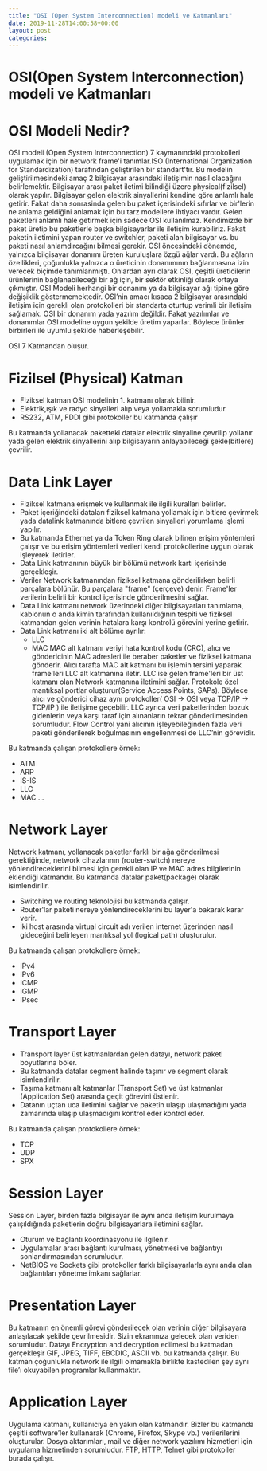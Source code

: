 ```yaml
---
title: "OSI (Open System Interconnection) modeli ve Katmanları"
date: 2019-11-28T14:00:58+00:00
layout: post
categories:
---
```



# OSI(Open System Interconnection) modeli ve Katmanları 

# OSI Modeli Nedir?

OSI modeli (Open System Interconnection) 7 kaymanındaki protokolleri uygulamak için bir network frame'i tanımlar.ISO (International Organization for Standardization) tarafından geliştirilen bir standart'tır.
Bu modelin geliştirilmesindeki amaç 2 bilgisayar arasındaki iletişimin nasıl olacağını belirlemektir.
Bilgisayar arası paket iletimi bilindiği üzere physical(fizilsel) olarak yapılır. Bilgisayar gelen elektrik sinyallerini kendine göre anlamlı hale getirir. Fakat daha sonrasinda gelen bu paket içerisindeki sıfırlar ve bir'lerin ne anlama geldiğini anlamak için bu tarz modellere ihtiyacı vardır.
Gelen paketleri anlamlı hale getirmek için sadece OSI kullanılmaz. Kendimizde bir paket üretip bu paketlerle başka bilgisayarlar ile iletişim kurabiliriz. Fakat paketin iletimini yapan router ve switchler, paketi alan bilgisayar vs. bu paketi nasıl anlamdırcağını bilmesi gerekir. 
OSI öncesindeki dönemde, yalnızca bilgisayar donanımı üreten kuruluşlara özgü ağlar vardı. Bu ağların özellikleri, çoğunlukla yalnızca o üreticinin donanımının bağlanmasına izin verecek biçimde tanımlanmıştı. 
Onlardan ayrı olarak OSI, çeşitli üreticilerin ürünlerinin bağlanabileceği bir ağ için, bir sektör etkinliği olarak ortaya çıkmıştır. 
OSI Modeli herhangi bir donanım ya da bilgisayar ağı tipine göre değişiklik göstermemektedir. 
OSI’nin amacı kısaca 2 bilgisayar arasındaki iletişim için gerekli olan protokolleri bir standarta oturtup verimli bir iletişim sağlamak.
OSI bir donanım yada yazılım değildir. Fakat yazılımlar ve donanımlar OSI modeline uygun şekilde üretim yaparlar. Böylece ürünler birbirleri ile uyumlu şekilde haberleşebilir.

OSI 7 Katmandan oluşur.

# Fizilsel (Physical) Katman 

- Fiziksel katman OSI modelinin 1. katmanı olarak bilinir.
- Elektrik,ışık ve radyo sinyalleri alıp veya yollamakla sorumludur.
- RS232, ATM, FDDI gibi protokoller bu katmanda çalışır 

Bu katmanda yollanacak paketteki datalar elektrik sinyaline çevrilip yollanır yada gelen elektrik sinyallerini alıp bilgisayarın anlayabileceği şekle(bitlere) çevrilir.


# Data Link Layer 

- Fiziksel katmana erişmek ve kullanmak ile ilgili kuralları belirler.
- Paket içeriğindeki dataları fiziksel katmana yollamak için bitlere çevirmek yada datalink katmanında bitlere çevrilen sinyalleri yorumlama işlemi yapılır.
- Bu katmanda Ethernet ya da Token Ring olarak bilinen erişim yöntemleri çalışır ve bu erişim yöntemleri verileri kendi protokollerine uygun olarak işleyerek iletirler.
- Data Link katmanının büyük bir bölümü network kartı içerisinde gerçekleşir.
- Veriler Network katmanından fiziksel katmana gönderilirken belirli parçalara bölünür. Bu parçalara "frame" (çerçeve) denir. Frame'ler verilerin belirli bir kontrol içerisinde gönderilmesini sağlar.
- Data Link katmanı network  üzerindeki diğer bilgisayarları tanımlama, kablonun o anda kimin tarafından kullanıldığının tespiti ve fiziksel katmandan gelen verinin hatalara karşı kontrolü görevini yerine getirir.
- Data Link katmanı iki alt bölüme ayrılır:
   - LLC
   - MAC
MAC alt katmanı veriyi hata kontrol kodu (CRC), alıcı ve göndericinin MAC adresleri ile beraber paketler ve  fiziksel katmana gönderir.
Alıcı tarafta MAC alt katmanı bu işlemin tersini yaparak frame'leri  LLC alt katmanına iletir.
LLC ise gelen frame'leri bir üst katmanı olan Network katmanına iletimini sağlar. 
Protokole özel mantıksal portlar oluşturur(Service Access Points, SAPs). Böylece alıcı ve gönderici cihaz aynı protokoller( OSI -> OSI veya TCP/IP -> TCP/IP ) ile iletişime geçebilir.
LLC ayrıca veri paketlerinden bozuk gidenlerin veya karşı taraf için alınanların tekrar gönderilmesinden sorumludur. Flow Control yani alıcının işleyebileğinden fazla veri paketi gönderilerek boğulmasının engellenmesi de LLC’nin görevidir.

Bu katmanda çalışan protokollere örnek:
- ATM
- ARP
- IS-IS
- LLC
- MAC ...

# Network Layer

Network katmanı, yollanacak paketler farklı bir ağa gönderilmesi gerektiğinde, network cihazlarının (router-switch) nereye yönlendireceklerini bilmesi için gerekli olan IP ve MAC adres bilgilerinin eklendiği katmandır.
Bu katmanda datalar paket(package) olarak isimlendirilir.
- Switching ve routing teknolojisi bu katmanda çalışır.
- Router'lar paketi nereye yönlendireceklerini bu layer'a bakarak karar verir.
- İki host arasında virtual circuit adı verilen internet üzerinden nasıl gideceğini belirleyen mantıksal yol (logical path) oluşturulur.

Bu katmanda çalışan protokollere örnek:
- IPv4
- IPv6
- ICMP
- IGMP
- IPsec

# Transport Layer

- Transport layer üst katmanlardan gelen datayı, network paketi boyutlarına böler.
- Bu katmanda datalar segment halinde taşınır ve segment olarak isimlendirilir.
- Taşıma katmanı alt katmanlar (Transport Set) ve üst katmanlar (Application Set) arasında geçit görevini üstlenir.
- Datanın uçtan uca iletimini sağlar ve paketin ulaşıp ulaşmadığını yada zamanında ulaşıp ulaşmadığını kontrol eder kontrol eder.

Bu katmanda çalışan protokollere örnek:
- TCP
- UDP
- SPX

# Session Layer

Session Layer, birden fazla bilgisayar ile aynı anda iletişim kurulmaya çalışıldığında paketlerin doğru bilgisayarlara iletimini sağlar.
- Oturum ve bağlantı koordinasyonu ile ilgilenir.
- Uygulamalar arası bağlantı kurulması, yönetmesi ve bağlantıyı sonlandırmasından sorumludur.
- NetBIOS ve Sockets gibi protokoller farklı bilgisayarlarla aynı anda olan bağlantıları yönetme imkanı sağlarlar.

# Presentation Layer 

Bu katmanın en önemli görevi gönderilecek olan verinin diğer bilgisayara anlaşılacak şekilde çevrilmesidir.
Sizin ekranınıza gelecek olan veriden sorumludur.
Datayı Encryption and decryption edilmesi bu katmadan gerçekleşir
GIF, JPEG, TIFF, EBCDIC, ASCII vb. bu katmanda çalışır.
Bu katman çoğunlukla network ile ilgili olmamakla birlikte kastedilen şey aynı file’ı okuyabilen programlar kullanmaktır.

# Application Layer

Uygulama katmanı, kullanıcıya en yakın olan katmandır.
Bizler bu katmanda çeşitli software’ler kullanarak (Chrome, Firefox, Skype vb.) verilerilerini oluşturular.
Dosya aktarımları, mail ve diğer network yazılımı hizmetleri için uygulama hizmetinden sorumludur.
FTP, HTTP, Telnet gibi protokoller burada çalışır.
